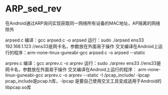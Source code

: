# ARP_sed_rev
在Android通过ARP询问实现获取同一网络所有设备的MAC地址，AP隔离的网络除外

arpsed.c
编译：gcc arpsed.c -o arpsed
运行：sudo ./arpsed ens33 192.168.1.123  //ens33是网卡名，参数放在外面易于操作
交叉编译在Android上运行的程序：arm-none-linux-guneabi-gcc arpsed.c -o arpsed --static

arprev.c
编译：gcc arprev.c -o arprev
运行：sudo ./arprev ens33  //ens33是网卡名，参数放在外面易于操作
交叉编译在Android上运行的程序：
arm-none-linux-guneabi-gcc arprev.c -o arprev --static -I /pcap_include/ -lpcap
pcap_include是pcap.h库，-lpcap 是要自己使用交叉工具变成适用于Android的libpcap.so库



